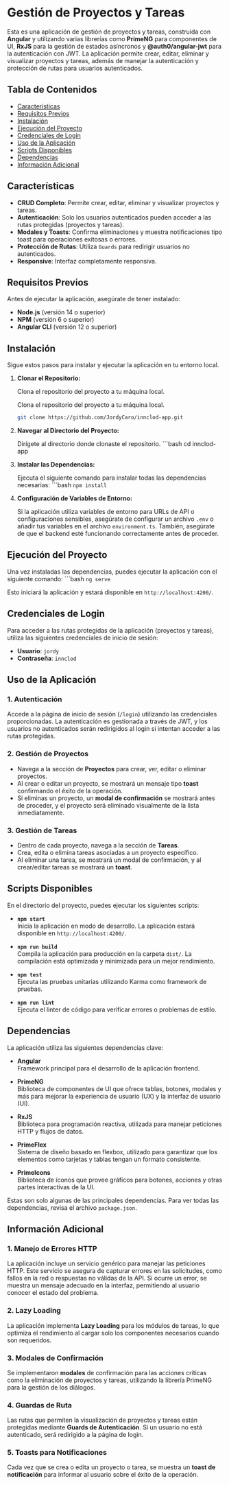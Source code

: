 # **Gestión de Proyectos y Tareas**

Esta es una aplicación de gestión de proyectos y tareas, construida con **Angular** y utilizando varias librerías como **PrimeNG** para componentes de UI, **RxJS** para la gestión de estados asíncronos y **@auth0/angular-jwt** para la autenticación con JWT. La aplicación permite crear, editar, eliminar y visualizar proyectos y tareas, además de manejar la autenticación y protección de rutas para usuarios autenticados.

## **Tabla de Contenidos**

- [Características](#características)
- [Requisitos Previos](#requisitos-previos)
- [Instalación](#instalación)
- [Ejecución del Proyecto](#ejecución-del-proyecto)
- [Credenciales de Login](#credenciales-de-login)
- [Uso de la Aplicación](#uso-de-la-aplicación)
- [Scripts Disponibles](#scripts-disponibles)
- [Dependencias](#dependencias)
- [Información Adicional](#información-adicional)

## **Características**

- **CRUD Completo**: Permite crear, editar, eliminar y visualizar proyectos y tareas.
- **Autenticación**: Solo los usuarios autenticados pueden acceder a las rutas protegidas (proyectos y tareas).
- **Modales y Toasts**: Confirma eliminaciones y muestra notificaciones tipo toast para operaciones exitosas o errores.
- **Protección de Rutas**: Utiliza `Guards` para redirigir usuarios no autenticados.
- **Responsive**: Interfaz completamente responsiva.

## **Requisitos Previos**

Antes de ejecutar la aplicación, asegúrate de tener instalado:

- **Node.js** (versión 14 o superior)
- **NPM** (versión 6 o superior)
- **Angular CLI** (versión 12 o superior)

## **Instalación**

Sigue estos pasos para instalar y ejecutar la aplicación en tu entorno local.

1. **Clonar el Repositorio:**

   Clona el repositorio del proyecto a tu máquina local.


   Clona el repositorio del proyecto a tu máquina local.
      ```bash
   git clone https://github.com/JordyCaro/innclod-app.git

2. **Navegar al Directorio del Proyecto:**

   Dirígete al directorio donde clonaste el repositorio.
         ```bash
   cd innclod-app

3. **Instalar las Dependencias:**

   Ejecuta el siguiente comando para instalar todas las dependencias necesarias:
         ```bash
   `npm install`

4. **Configuración de Variables de Entorno:**

   Si la aplicación utiliza variables de entorno para URLs de API o configuraciones sensibles, asegúrate de configurar un archivo `.env` o añadir tus variables en el archivo `environment.ts`. También, asegúrate de que el backend esté funcionando correctamente antes de proceder.

## **Ejecución del Proyecto**

Una vez instaladas las dependencias, puedes ejecutar la aplicación con el siguiente comando:
         ```bash
`ng serve`

Esto iniciará la aplicación y estará disponible en `http://localhost:4200/`.

## **Credenciales de Login**

Para acceder a las rutas protegidas de la aplicación (proyectos y tareas), utiliza las siguientes credenciales de inicio de sesión:

- **Usuario**: `jordy`
- **Contraseña**: `innclod`

## **Uso de la Aplicación**

### **1. Autenticación**

Accede a la página de inicio de sesión (`/login`) utilizando las credenciales proporcionadas. La autenticación es gestionada a través de JWT, y los usuarios no autenticados serán redirigidos al login si intentan acceder a las rutas protegidas.

### **2. Gestión de Proyectos**

- Navega a la sección de **Proyectos** para crear, ver, editar o eliminar proyectos.
- Al crear o editar un proyecto, se mostrará un mensaje tipo **toast** confirmando el éxito de la operación.
- Si eliminas un proyecto, un **modal de confirmación** se mostrará antes de proceder, y el proyecto será eliminado visualmente de la lista inmediatamente.

### **3. Gestión de Tareas**

- Dentro de cada proyecto, navega a la sección de **Tareas**.
- Crea, edita o elimina tareas asociadas a un proyecto específico.
- Al eliminar una tarea, se mostrará un modal de confirmación, y al crear/editar tareas se mostrará un **toast**.

## **Scripts Disponibles**

En el directorio del proyecto, puedes ejecutar los siguientes scripts:

- **`npm start`**  
  Inicia la aplicación en modo de desarrollo. La aplicación estará disponible en `http://localhost:4200/`.

- **`npm run build`**  
  Compila la aplicación para producción en la carpeta `dist/`. La compilación está optimizada y minimizada para un mejor rendimiento.

- **`npm test`**  
  Ejecuta las pruebas unitarias utilizando Karma como framework de pruebas.

- **`npm run lint`**  
  Ejecuta el linter de código para verificar errores o problemas de estilo.

## **Dependencias**

La aplicación utiliza las siguientes dependencias clave:

- **Angular**  
  Framework principal para el desarrollo de la aplicación frontend.

- **PrimeNG**  
  Biblioteca de componentes de UI que ofrece tablas, botones, modales y más para mejorar la experiencia de usuario (UX) y la interfaz de usuario (UI).

- **RxJS**  
  Biblioteca para programación reactiva, utilizada para manejar peticiones HTTP y flujos de datos.

- **PrimeFlex**  
  Sistema de diseño basado en flexbox, utilizado para garantizar que los elementos como tarjetas y tablas tengan un formato consistente.

- **PrimeIcons**  
  Biblioteca de íconos que provee gráficos para botones, acciones y otras partes interactivas de la UI.

Estas son solo algunas de las principales dependencias. Para ver todas las dependencias, revisa el archivo `package.json`.

## **Información Adicional**

### **1. Manejo de Errores HTTP**

La aplicación incluye un servicio genérico para manejar las peticiones HTTP. Este servicio se asegura de capturar errores en las solicitudes, como fallos en la red o respuestas no válidas de la API. Si ocurre un error, se muestra un mensaje adecuado en la interfaz, permitiendo al usuario conocer el estado del problema.

### **2. Lazy Loading**

La aplicación implementa **Lazy Loading** para los módulos de tareas, lo que optimiza el rendimiento al cargar solo los componentes necesarios cuando son requeridos.

### **3. Modales de Confirmación**

Se implementaron **modales** de confirmación para las acciones críticas como la eliminación de proyectos y tareas, utilizando la librería PrimeNG para la gestión de los diálogos.

### **4. Guardas de Ruta**

Las rutas que permiten la visualización de proyectos y tareas están protegidas mediante **Guards de Autenticación**. Si un usuario no está autenticado, será redirigido a la página de login.

### **5. Toasts para Notificaciones**

Cada vez que se crea o edita un proyecto o tarea, se muestra un **toast de notificación** para informar al usuario sobre el éxito de la operación.